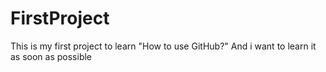 # FirstProject
This is my first project to learn "How to use GitHub?"
And i want to learn it as soon as possible
